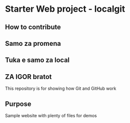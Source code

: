 # Starter Web project - localgit

## How to contribute

## Samo za promena

## Tuka e samo za local

## ZA IGOR bratot
This repository is for showing how Git and GitHub work

## Purpose

Sample website with plenty of files for demos